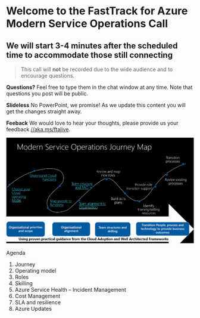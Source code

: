 # Welcome to the FastTrack for Azure Modern Service Operations Call
## We will start 3-4 minutes after the scheduled time to accommodate those still connecting

> This call will **not** be recorded due to the wide audience and to encourage questions.

**Questions?** Feel free to type them in the chat window at any time. Note that questions you post will be public. 

**Slideless** No PowerPoint, we promise! As we update this content you will get the changes straight away.

**Feeback** We would love to hear your thoughts, please provide us your feedback [//aka.ms/ftalive](https://aka.ms/ftalive).

![journey](/png/journey.png)

Agenda
1. Journey
1. Operating model
1. Roles
1. Skilling
1. Azure Service Health – Incident Management
1. Cost Management
1. SLA and resilience
1. Azure Updates
